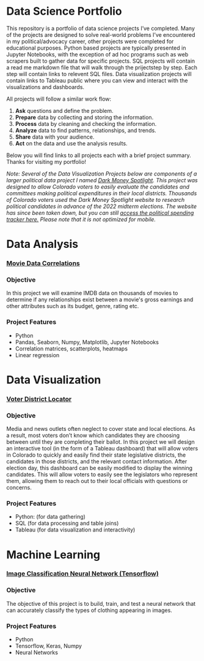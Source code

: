 # Data Science Portfolio 


This repository is a portfolio of data science projects I’ve completed. Many of the projects are designed to solve real-world problems I’ve encountered in my political/advocacy career, other projects were completed for educational purposes. Python based projects are typically presented in Jupyter Notebooks, with the exception of ad hoc programs such as web scrapers built to gather data for specific projects. SQL projects will contain a read me markdown file that will walk through the prijectstep by step. Each step will contain links to relevent SQL files. Data visualization projects will contain links to Tableau public where you can view and interact with the visualizations and dashboards.

All projects will follow a similar work flow:

1. **Ask** questions and define the problem.
2. **Prepare** data by collecting and storing the information.
3. **Process** data by cleaning and checking the information.
4. **Analyze** data to find patterns, relationships, and trends.
5. **Share** data with your audience.
6. **Act** on the data and use the analysis results.

Below you will find links to all projects each with a brief project summary. Thanks for visiting my portfolio!

_Note: Several of the Data Visualization Projects below are components of a larger political data project I named [Dark Money Spotlight](https://public.tableau.com/app/profile/jon.biggerstaff/viz/ColoradoPoliticalSpendingTracker2/DistrictDash). This project was designed to allow Colorado voters to easily evaluate the candidates and committees making political expenditures in their local districts. Thousands of Colorado voters used the Dark Money Spotlight website to research political candidates in advance of the 2022 midterm elections. The website has since been taken down, but you can still [access the political spending tracker here.](https://public.tableau.com/app/profile/jon.biggerstaff/viz/ColoradoPoliticalSpendingTracker2/DistrictDash) Please note that it is not optimized for mobile._


# Data Analysis 

### [Movie Data Correlations](https://github.com/jonbig/Data_Science_Portfolio/tree/main/data_analysis_projects/movie_data_correlation_testing)

### **Objective**

In this project we will examine IMDB data on thousands of movies to determine if any relationships exist between a movie's gross earnings and other attributes such as its budget, genre, rating etc.

### **Project Features**

- Python
- Pandas, Seaborn, Numpy, Matplotlib, Jupyter Notebooks
- Correlation matrices, scatterplots, heatmaps
- Linear regression

# Data Visualization

### [Voter District Locator](https://github.com/jonbig/Data_Science_Portfolio/tree/main/data_visualization_projects/voting_district_locater)

### **Objective**

Media and news outlets often neglect to cover state and local elections. As a result, most voters don’t know which candidates they are choosing between until they are completing their ballot. In this project we will design an interactive tool (in the form of a Tableau dashboard) that will allow voters in Colorado to quickly and easily find their state legislative districts, the candidates in those districts, and the relevant contact information. After election day, this dashboard can be easily modified to display the winning candidates. This will allow voters to easily see the legislators who represent them, allowing them to reach out to their local officials with questions or concerns.

### **Project Features**

- Python: (for data gathering)
- SQL (for data processing and table joins)
- Tableau (for data visualization and interactivity)



# Machine Learning


### [Image Classification Neural Network (Tensorflow)](https://github.com/jonbig/Data_Science_Portfolio/blob/main/machine_learning_projects/image_classification_neural_network/image_classification_neural_network.ipynb)

### **Objective**

The objective of this project is to build, train, and test a neural network that can accurately classify the types of clothing appearing in images.

### **Project Features**
- Python
- Tensorflow, Keras, Numpy
- Neural Networks



